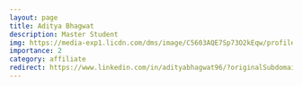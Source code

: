 ```yaml
---
layout: page
title: Aditya Bhagwat
description: Master Student
img: https://media-exp1.licdn.com/dms/image/C5603AQE7Sp73O2kEqw/profile-displayphoto-shrink_200_200/0/1587923051812?e=1642032000&v=beta&t=NQdq-qvUrdhiI_0AQSCD0TZUdGiXS25qMjyAd76lICA
importance: 2
category: affiliate
redirect: https://www.linkedin.com/in/adityabhagwat96/?originalSubdomain=in
---
```

